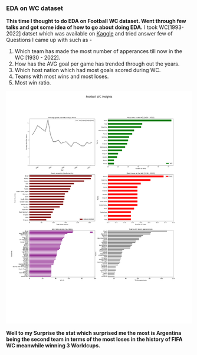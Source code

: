 ### EDA on WC dataset
__This time I thought to do EDA on Football WC dataset. Went through few talks and got some idea of how to go about doing EDA.__ 
I took WC[1993-2022] datset which was available on [Kaggle](https://www.kaggle.com/datasets/iamsouravbanerjee/fifa-football-world-cup-dataset) and tried answer few of Questions I came up with such as - 

1. Which team has made the most number of apperances till now in the WC [1930 - 2022].
2. How has the AVG goal per game has trended through out the years.
3. Which host nation which had most goals scored during WC.
4. Teams with most wins and most loses. 
5. Most win ratio.

![](output/Football_stats_plot.png)

__Well to my Surprise the stat which surprised me the most is Argentina being the second team in terms of the most loses in the history of FIFA WC meanwhile winning 3 Worldcups.__
